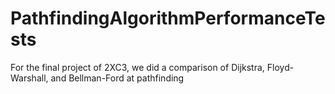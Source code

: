 # PathfindingAlgorithmPerformanceTests
 For the final project of 2XC3, we did a comparison of Dijkstra, Floyd-Warshall, and Bellman-Ford at pathfinding 
